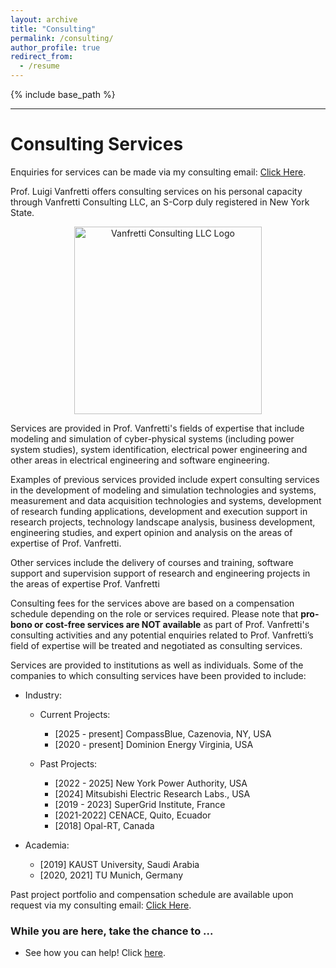 ```yaml
---
layout: archive
title: "Consulting"
permalink: /consulting/
author_profile: true
redirect_from:
  - /resume
---
```

{% include base_path %}

---
# Consulting Services
Enquiries for services can be made via my consulting email: [Click Here](mailto:luigi@vanfretti.com?subject=Your%20Consulting%20Services&body=Body%20text).

Prof. Luigi Vanfretti offers consulting services on his personal capacity through Vanfretti Consulting LLC, an S-Corp duly registered in New York State.
<p align="center">
<img src="https://alsetlab.github.io/images/vllc.png" alt="Vanfretti Consulting LLC Logo" width="300"/>
</p>
Services are provided in Prof. Vanfretti's fields of expertise that include modeling and simulation of cyber-physical systems (including power system studies), system identification, electrical power engineering and other areas in electrical engineering and software engineering. 

Examples of previous services provided include expert consulting services in the development of modeling and simulation technologies and systems, measurement and data acquisition technologies and systems, development of research funding applications, development and execution support in research projects, technology landscape analysis, business development, engineering studies, and expert opinion and analysis on the areas of expertise of Prof. Vanfretti. 

Other services include the delivery of courses and training, software support and supervision support of research and engineering projects in the areas of expertise Prof. Vanfretti

Consulting fees for the services above are based on a compensation schedule depending on the role or services required. Please note that **__pro-bono__  or cost-free services are NOT available** as part of Prof. Vanfretti's consulting activities and any potential enquiries related to Prof. Vanfretti’s field of expertise will be treated and negotiated as consulting services.

Services are provided to institutions as well as individuals. Some of the companies to which consulting services have been provided to include:

- Industry:
  - Current Projects:
    - [2025 - present] CompassBlue, Cazenovia, NY, USA
    - [2020 - present] Dominion Energy Virginia, USA
  
  - Past Projects:
    - [2022 - 2025] New York Power Authority, USA
    - [2024] Mitsubishi Electric Research Labs., USA
    - [2019 - 2023] SuperGrid Institute, France
    - [2021-2022] CENACE, Quito, Ecuador
    - [2018] Opal-RT, Canada
  
- Academia:
  - [2019] KAUST University, Saudi Arabia
  - [2020, 2021] TU Munich, Germany

Past project portfolio and compensation schedule are available upon request via my consulting email: [Click Here](mailto:luigi@vanfretti.com?subject=Your%20Consulting%20Services&body=Body%20text).

### While you are here, take the chance to ...
  - See how you can help! Click [here](https://alsetlab.github.io/donate/).